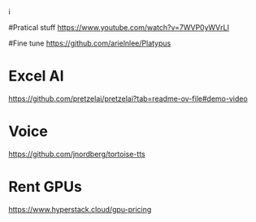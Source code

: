i

#Pratical stuff
https://www.youtube.com/watch?v=7WVP0yWVrLI


#Fine tune
https://github.com/arielnlee/Platypus


# Excel AI
https://github.com/pretzelai/pretzelai?tab=readme-ov-file#demo-video

# Voice
https://github.com/jnordberg/tortoise-tts

# Rent GPUs
https://www.hyperstack.cloud/gpu-pricing